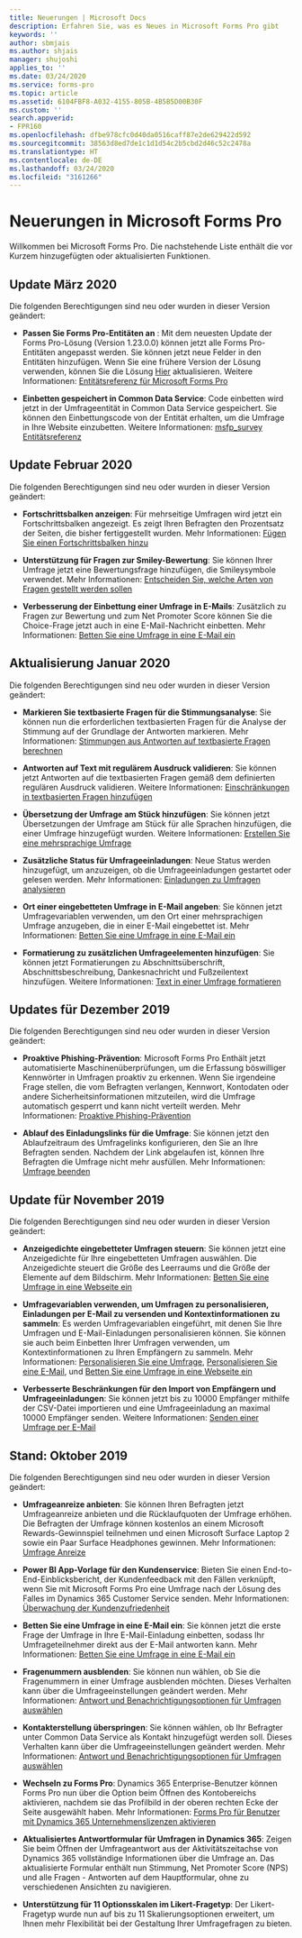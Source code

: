 ```yaml
---
title: Neuerungen | Microsoft Docs
description: Erfahren Sie, was es Neues in Microsoft Forms Pro gibt
keywords: ''
author: sbmjais
ms.author: shjais
manager: shujoshi
applies_to: ''
ms.date: 03/24/2020
ms.service: forms-pro
ms.topic: article
ms.assetid: 6104FBF8-A032-4155-805B-4B5B5D00B30F
ms.custom: ''
search.appverid:
- FPR160
ms.openlocfilehash: dfbe978cfc0d40da0516caff87e2de629422d592
ms.sourcegitcommit: 38563d8ed7de1c1d1d54c2b5cbd2d46c52c2478a
ms.translationtype: HT
ms.contentlocale: de-DE
ms.lasthandoff: 03/24/2020
ms.locfileid: "3161266"
---
```

# <a name="whats-new-in-microsoft-forms-pro"></a>Neuerungen in Microsoft Forms Pro

Willkommen bei Microsoft Forms Pro. Die nachstehende Liste enthält die vor Kurzem hinzugefügten oder aktualisierten Funktionen.

## <a name="march-2020-update"></a>Update März 2020

Die folgenden Berechtigungen sind neu oder wurden in dieser Version geändert:

- **Passen Sie Forms Pro-Entitäten an** : Mit dem neuesten Update der Forms Pro-Lösung (Version 1.23.0.0) können jetzt alle Forms Pro-Entitäten angepasst werden. Sie können jetzt neue Felder in den Entitäten hinzufügen. Wenn Sie eine frühere Version der Lösung verwenden, können Sie die Lösung [Hier](https://appsource.microsoft.com/product/dynamics-365/mscrm.shimla?tab=Overview) aktualisieren. Weitere Informationen: [Entitätsreferenz für Microsoft Forms Pro](developer/forms-pro-reference.md)

- **Einbetten gespeichert in Common Data Service**: Code einbetten wird jetzt in der Umfrageentität in Common Data Service gespeichert. Sie können den Einbettungscode von der Entität erhalten, um die Umfrage in Ihre Website einzubetten. Weitere Informationen: [msfp_survey Entitätsreferenz](developer/reference/entities/msfp_survey.md)

## <a name="february-2020-update"></a>Update Februar 2020

Die folgenden Berechtigungen sind neu oder wurden in dieser Version geändert:

- **Fortschrittsbalken anzeigen**: Für mehrseitige Umfragen wird jetzt ein Fortschrittsbalken angezeigt. Es zeigt Ihren Befragten den Prozentsatz der Seiten, die bisher fertiggestellt wurden. Mehr Informationen: [Fügen Sie einen Fortschrittsbalken hinzu](invite-settings.md#add-a-progress-bar)

- **Unterstützung für Fragen zur Smiley-Bewertung**: Sie können Ihrer Umfrage jetzt eine Bewertungsfrage hinzufügen, die Smileysymbole verwendet. Mehr Informationen: [Entscheiden Sie, welche Arten von Fragen gestellt werden sollen](plan-survey.md#decide-the-question-type)

- **Verbesserung der Einbettung einer Umfrage in E-Mails**: Zusätzlich zu Fragen zur Bewertung und zum Net Promoter Score können Sie die Choice-Frage jetzt auch in eine E-Mail-Nachricht einbetten. Mehr Informationen: [Betten Sie eine Umfrage in eine E-Mail ein](send-survey-email.md#embed-survey-in-an-email)

## <a name="january-2020-update"></a>Aktualisierung Januar 2020

Die folgenden Berechtigungen sind neu oder wurden in dieser Version geändert:

- **Markieren Sie textbasierte Fragen für die Stimmungsanalyse**: Sie können nun die erforderlichen textbasierten Fragen für die Analyse der Stimmung auf der Grundlage der Antworten markieren. Mehr Informationen: [Stimmungen aus Antworten auf textbasierte Fragen berechnen](create-new-survey.md#calculate-sentiments-from-responses-to-text-based-questions)

- **Antworten auf Text mit regulärem Ausdruck validieren**: Sie können jetzt Antworten auf die textbasierten Fragen gemäß dem definierten regulären Ausdruck validieren. Weitere Informationen: [Einschränkungen in textbasierten Fragen hinzufügen](create-new-survey.md#add-restrictions-in-text-based-questions)

- **Übersetzung der Umfrage am Stück hinzufügen**: Sie können jetzt Übersetzungen der Umfrage am Stück für alle Sprachen hinzufügen, die einer Umfrage hinzugefügt wurden. Weitere Informationen: [Erstellen Sie eine mehrsprachige Umfrage](create-multilingual-survey.md)

- **Zusätzliche Status für Umfrageeinladungen**: Neue Status werden hinzugefügt, um anzuzeigen, ob die Umfrageeinladungen gestartet oder gelesen werden. Mehr Informationen: [Einladungen zu Umfragen analysieren](analyze-survey-invitations.md)

- **Ort einer eingebetteten Umfrage in E-Mail angeben**: Sie können jetzt Umfragevariablen verwenden, um den Ort einer mehrsprachigen Umfrage anzugeben, die in einer E-Mail eingebettet ist. Mehr Informationen: [Betten Sie eine Umfrage in eine E-Mail ein](send-survey-email.md#embed-a-survey-in-an-email)

- **Formatierung zu zusätzlichen Umfrageelementen hinzufügen**: Sie können jetzt Formatierungen zu Abschnittsüberschrift, Abschnittsbeschreibung, Dankesnachricht und Fußzeilentext hinzufügen. Weitere Informationen: [Text in einer Umfrage formatieren](survey-text-format.md)

## <a name="december-2019-update"></a>Updates für Dezember 2019

Die folgenden Berechtigungen sind neu oder wurden in dieser Version geändert:

- **Proaktive Phishing-Prävention**: Microsoft Forms Pro Enthält jetzt automatisierte Maschinenüberprüfungen, um die Erfassung böswilliger Kennwörter in Umfragen proaktiv zu erkennen. Wenn Sie irgendeine Frage stellen, die vom Befragten verlangen, Kennwort, Kontodaten oder andere Sicherheitsinformationen mitzuteilen, wird die Umfrage automatisch gesperrt und kann nicht verteilt werden. Mehr Informationen: [Proaktive Phishing-Prävention](create-new-survey.md#proactive-phishing-prevention)

- **Ablauf des Einladungslinks für die Umfrage**: Sie können jetzt den Ablaufzeitraum des Umfragelinks konfigurieren, den Sie an Ihre Befragten senden. Nachdem der Link abgelaufen ist, können Ihre Befragten die Umfrage nicht mehr ausfüllen. Mehr Informationen: [Umfrage beenden](invite-settings.md#stop-survey)

## <a name="november-2019-update"></a>Update für November 2019

Die folgenden Berechtigungen sind neu oder wurden in dieser Version geändert:

- **Anzeigedichte eingebetteter Umfragen steuern**: Sie können jetzt eine Anzeigedichte für Ihre eingebetteten Umfragen auswählen. Die Anzeigedichte steuert die Größe des Leerraums und die Größe der Elemente auf dem Bildschirm. Mehr Informationen: [Betten Sie eine Umfrage in eine Webseite ein](embed-web-page.md)
  
- **Umfragevariablen verwenden, um Umfragen zu personalisieren, Einladungen per E-Mail zu versenden und Kontextinformationen zu sammeln**: Es werden Umfragevariablen eingeführt, mit denen Sie Ihre Umfragen und E-Mail-Einladungen personalisieren können. Sie können sie auch beim Einbetten Ihrer Umfragen verwenden, um Kontextinformationen zu Ihren Empfängern zu sammeln. Mehr Informationen: [Personalisieren Sie eine Umfrage](personalize-survey.md), [Personalisieren Sie eine E-Mail](send-survey-email.md#personalize-an-email), und [Betten Sie eine Umfrage in eine Webseite ein](embed-web-page.md)
  
- **Verbesserte Beschränkungen für den Import von Empfängern und Umfrageeinladungen**: Sie können jetzt bis zu 10000 Empfänger mithilfe der CSV-Datei importieren und eine Umfrageeinladung an maximal 10000 Empfänger senden. Weitere Informationen: [Senden einer Umfrage per E-Mail](send-survey-email.md)


## <a name="october-2019-update"></a>Stand: Oktober 2019

Die folgenden Berechtigungen sind neu oder wurden in dieser Version geändert:

- **Umfrageanreize anbieten**: Sie können Ihren Befragten jetzt Umfrageanreize anbieten und die Rücklaufquoten der Umfrage erhöhen. Die Befragten der Umfrage können kostenlos an einem Microsoft Rewards-Gewinnspiel teilnehmen und einen Microsoft Surface Laptop 2 sowie ein Paar Surface Headphones gewinnen. Mehr Informationen: [Umfrage Anreize](survey-incentives.md)

- **Power BI App-Vorlage für den Kundenservice**: Bieten Sie einen End-to-End-Einblicksbericht, der Kundenfeedback mit den Fällen verknüpft, wenn Sie mit Microsoft Forms Pro eine Umfrage nach der Lösung des Falles im Dynamics 365 Customer Service senden. Mehr Informationen: [Überwachung der Kundenzufriedenheit](customer-satisfaction-app.md)

- **Betten Sie eine Umfrage in eine E-Mail ein**: Sie können jetzt die erste Frage der Umfrage in Ihre E-Mail-Einladung einbetten, sodass Ihr Umfrageteilnehmer direkt aus der E-Mail antworten kann. Mehr Informationen: [Betten Sie eine Umfrage in eine E-Mail ein](send-survey-email.md#embed-survey-in-an-email)

- **Fragenummern ausblenden**: Sie können nun wählen, ob Sie die Fragenummern in einer Umfrage ausblenden möchten. Dieses Verhalten kann über die Umfrageeinstellungen geändert werden. Mehr Informationen: [Antwort und Benachrichtigungsoptionen für Umfragen auswählen](invite-settings.md#survey-response-options)

- **Kontakterstellung überspringen**: Sie können wählen, ob Ihr Befragter unter Common Data Service als Kontakt hinzugefügt werden soll. Dieses Verhalten kann über die Umfrageeinstellungen geändert werden. Mehr Informationen: [Antwort und Benachrichtigungsoptionen für Umfragen auswählen](invite-settings.md#survey-response-options)

- **Wechseln zu Forms Pro**: Dynamics 365 Enterprise-Benutzer können Forms Pro nun über die Option beim Öffnen des Kontobereichs aktivieren, nachdem sie das Profilbild in der oberen rechten Ecke der Seite ausgewählt haben. Mehr Informationen: [Forms Pro für Benutzer mit Dynamics 365 Unternehmenslizenzen aktivieren](purchase.md#enable-forms-pro-for-users-with-dynamics-365-enterprise-licenses)
 
- **Aktualisiertes Antwortformular für Umfragen in Dynamics 365**: Zeigen Sie beim Öffnen der Umfrageantwort aus der Aktivitätszeitachse von Dynamics 365 vollständige Informationen über die Umfrage an. Das aktualisierte Formular enthält nun Stimmung, Net Promoter Score (NPS) und alle Fragen - Antworten auf dem Hauptformular, ohne zu verschiedenen Ansichten zu navigieren.
 
- **Unterstützung für 11 Optionsskalen im Likert-Fragetyp**: Der Likert-Fragetyp wurde nun auf bis zu 11 Skalierungsoptionen erweitert, um Ihnen mehr Flexibilität bei der Gestaltung Ihrer Umfragefragen zu bieten.
